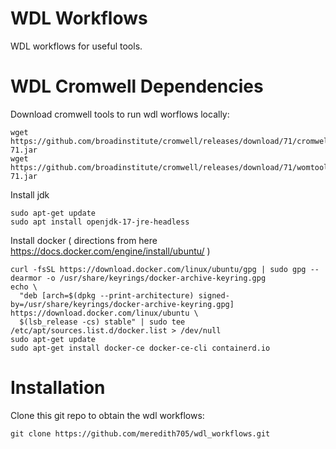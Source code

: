 # WDL Workflows

WDL workflows for useful tools. 

# WDL Cromwell Dependencies 
Download cromwell tools to run wdl worflows locally:
```
wget https://github.com/broadinstitute/cromwell/releases/download/71/cromwell-71.jar
wget https://github.com/broadinstitute/cromwell/releases/download/71/womtool-71.jar
```
Install jdk
```
sudo apt-get update
sudo apt install openjdk-17-jre-headless
```
Install docker ( directions from here https://docs.docker.com/engine/install/ubuntu/ )
```
curl -fsSL https://download.docker.com/linux/ubuntu/gpg | sudo gpg --dearmor -o /usr/share/keyrings/docker-archive-keyring.gpg
echo \
  "deb [arch=$(dpkg --print-architecture) signed-by=/usr/share/keyrings/docker-archive-keyring.gpg] https://download.docker.com/linux/ubuntu \
  $(lsb_release -cs) stable" | sudo tee /etc/apt/sources.list.d/docker.list > /dev/null
sudo apt-get update
sudo apt-get install docker-ce docker-ce-cli containerd.io
```

# Installation
Clone this git repo to obtain the wdl workflows:
```
git clone https://github.com/meredith705/wdl_workflows.git
```
